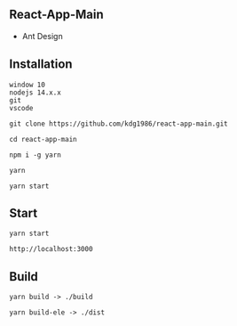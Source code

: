 ## React-App-Main

- Ant Design

## Installation

```
window 10
nodejs 14.x.x
git
vscode
```

`git clone https://github.com/kdg1986/react-app-main.git`

`cd react-app-main`

`npm i -g yarn`

`yarn`

`yarn start`

## Start

`yarn start`

`http://localhost:3000`

## Build

`yarn build -> ./build`

`yarn build-ele -> ./dist`
